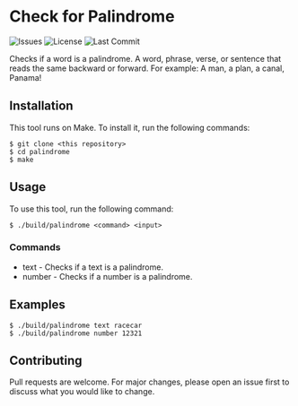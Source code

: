 # Check for Palindrome

![Issues](https://img.shields.io/github/issues/josola/palindrome?style=for-the-badge)
![License](https://img.shields.io/github/license/josola/palindrome?style=for-the-badge)
![Last Commit](https://img.shields.io/github/last-commit/josola/palindrome?style=for-the-badge)

Checks if a word is a palindrome. A word, phrase, verse, or sentence that reads
the same backward or forward. For example: A man, a plan, a canal, Panama!

## Installation
This tool runs on Make. To install it, run the following commands:
```
$ git clone <this repository>
$ cd palindrome
$ make
```

## Usage
To use this tool, run the following command:
```
$ ./build/palindrome <command> <input>
```

### Commands
* text - Checks if a text is a palindrome.
* number - Checks if a number is a palindrome.

## Examples
```
$ ./build/palindrome text racecar
$ ./build/palindrome number 12321
```

## Contributing
Pull requests are welcome. For major changes, please open an issue first to discuss what you would like to change.
